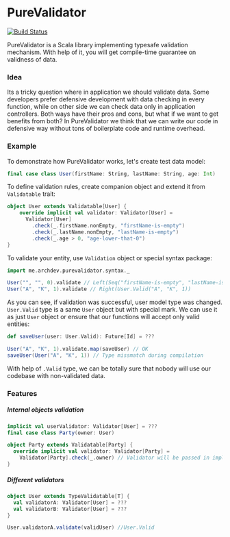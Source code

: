 # PureValidator
[![Build Status](https://travis-ci.org/ArchDev/purevalidator.svg?branch=master)](https://travis-ci.org/ArchDev/purevalidator)

PureValidator is a Scala library implementing typesafe validation mechanism.
With help of it, you will get compile-time guarantee on validness of data.

### Idea
Its a tricky question where in application we should validate data. Some developers prefer defensive development with data checking in every function, while on other side we can check data only in application controllers. Both ways have their pros and cons, but what if we want to get benefits from both? In PureValidator we think that we can write our code in defensive way without tons of boilerplate code and runtime overhead. 

### Example
To demonstrate how PureValidator works, let's create test data model:
```scala
final case class User(firstName: String, lastName: String, age: Int)
```

To define validation rules, create companion object and extend it from `Validatable` trait:
```scala
object User extends Validatable[User] {
    override implicit val validator: Validator[User] =
      Validator[User]
        .check(_.firstName.nonEmpty, "firstName-is-empty")
        .check(_.lastName.nonEmpty, "lastName-is-empty")
        .check(_.age > 0, "age-lower-that-0")      
}
```

To validate your entity, use `Validation` object or special syntax package:
```scala
import me.archdev.purevalidator.syntax._

User("", "", 0).validate // Left(Seq("firstName-is-empty", "lastName-is-empty", "age-lower-that-0"))
User("A", "K", 1).validate // Right(User.Valid("A", "K", 1))
```

As you can see, if validation was successful, user model type was changed. `User.Valid` type is a same `User` object but with special mark. We can use it as just `User` object or ensure that our functions will accept only valid entities:

```scala
def saveUser(user: User.Valid): Future[Id] = ???

User("A", "K", 1).validate.map(saveUser) // OK
saveUser(User("A", "K", 1)) // Type missmatch during compilation
```

With help of `.Valid` type, we can be totally sure that nobody will use our codebase with non-validated data.
 
### Features
 
##### Internal objects validation
```scala
implicit val userValidator: Validator[User] = ???
final case class Party(owner: User)

object Party extends Validatable[Party] {
  override implicit val validator: Validator[Party] =
    Validator[Party].check(_.owner) // Validator will be passed in implicit scope
}
```

##### Different validators
```scala
object User extends TypeValidatable[T] {
  val validatorA: Validator[User] = ???
  val validatorB: Validator[User] = ???
}

User.validatorA.validate(validUser) //User.Valid
```